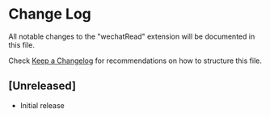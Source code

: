 # Change Log

All notable changes to the "wechatRead" extension will be documented in this file.

Check [Keep a Changelog](http://keepachangelog.com/) for recommendations on how to structure this file.

## [Unreleased]

- Initial release
